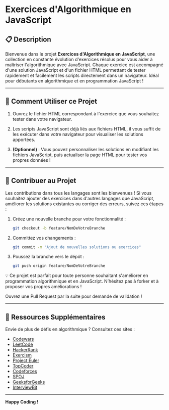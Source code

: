 # **Exercices d'Algorithmique en JavaScript**

## 📋 **Description**

Bienvenue dans le projet **Exercices d'Algorithmique en JavaScript**, une collection en constante évolution d'exercices résolus pour vous aider à maîtriser l'algorithmique avec JavaScript. Chaque exercice est accompagné d'une solution JavaScript et d'un fichier HTML permettant de tester rapidement et facilement les scripts directement dans un navigateur. Idéal pour débutants en algorithmique et en programmation JavaScript !

---

## 🚀 **Comment Utiliser ce Projet**

1. Ouvrez le fichier HTML correspondant à l'exercice que vous souhaitez tester dans votre navigateur.

2. Les scripts JavaScript sont déjà liés aux fichiers HTML, il vous suffit de les exécuter dans votre navigateur pour visualiser les solutions apportées.

3. **(Optionnel)** : Vous pouvez personnaliser les solutions en modifiant les fichiers JavaScript, puis actualiser la page HTML pour tester vos propres données !

---

## 🤝 **Contribuer au Projet**

Les contributions dans tous les langages sont les bienvenues ! Si vous souhaitez ajouter des exercices dans d'autres langages que JavaScript, améliorer les solutions existantes ou corriger des erreurs, suivez ces étapes :

1. Créez une nouvelle branche pour votre fonctionnalité :

    ```bash
    git checkout -b feature/NomDeVotreBranche
    ```

2. Committez vos changements :

    ```bash
    git commit -m "Ajout de nouvelles solutions ou exercices"
    ```

3. Poussez la branche vers le dépôt :

    ```bash
    git push origin feature/NomDeVotreBranche
    ```

💡 Ce projet est parfait pour toute personne souhaitant s'améliorer en programmation algorithmique et en JavaScript. N’hésitez pas à forker et à proposer vos propres améliorations !

Ouvrez une Pull Request par la suite pour demande de validation !


---

## 🔗 **Ressources Supplémentaires**

Envie de plus de défis en algorithmique ? Consultez ces sites :
- [Codewars](https://www.codewars.com)
- [LeetCode](https://leetcode.com)
- [HackerRank](https://www.hackerrank.com)
- [Exercism](https://exercism.io)
- [Project Euler](https://projecteuler.net)
- [TopCoder](https://www.topcoder.com)
- [Codeforces](https://codeforces.com)
- [SPOJ](https://www.spoj.com)
- [GeeksforGeeks](https://www.geeksforgeeks.org)
- [InterviewBit](https://www.interviewbit.com)

---

**Happy Coding !**
